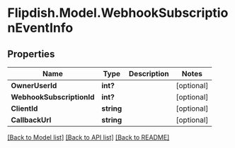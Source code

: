 # Flipdish.Model.WebhookSubscriptionEventInfo
## Properties

Name | Type | Description | Notes
------------ | ------------- | ------------- | -------------
**OwnerUserId** | **int?** |  | [optional] 
**WebhookSubscriptionId** | **int?** |  | [optional] 
**ClientId** | **string** |  | [optional] 
**CallbackUrl** | **string** |  | [optional] 

[[Back to Model list]](../README.md#documentation-for-models) [[Back to API list]](../README.md#documentation-for-api-endpoints) [[Back to README]](../README.md)

